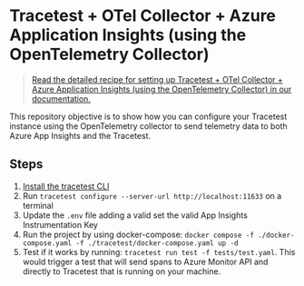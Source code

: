# Tracetest + OTel Collector + Azure Application Insights (using the OpenTelemetry Collector)

> [Read the detailed recipe for setting up Tracetest + OTel Collector + Azure Application Insights (using the OpenTelemetry Collector) in our documentation.](https://docs.tracetest.io/examples-tutorials/recipes/running-tracetest-with-azure-app-insights-collector)

This repository objective is to show how you can configure your Tracetest instance using the OpenTelemetry collector to send telemetry data to both Azure App Insights and the Tracetest.

## Steps

1. [Install the tracetest CLI](https://docs.tracetest.io/installing/)
2. Run `tracetest configure --server-url http://localhost:11633` on a terminal
3. Update the `.env` file adding a valid set the valid App Insights Instrumentation Key
4. Run the project by using docker-compose: `docker compose -f ./docker-compose.yaml -f ./tracetest/docker-compose.yaml up -d`
5. Test if it works by running: `tracetest run test -f tests/test.yaml`. This would trigger a test that will send spans to Azure Monitor API and directly to Tracetest that is running on your machine.
